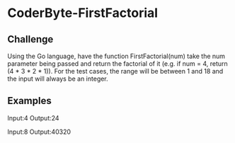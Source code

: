 # CoderByte-FirstFactorial
## Challenge
Using the Go language, have the function FirstFactorial(num) take the num parameter being passed and return the factorial of it (e.g. if num = 4, return (4 * 3 * 2 * 1)). For the test cases, the range will be between 1 and 18 and the input will always be an integer. 

## Examples
Input:4
Output:24


Input:8
Output:40320
